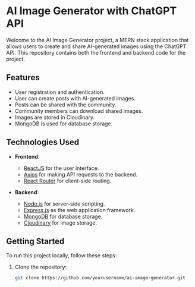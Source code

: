 # AI Image Generator with ChatGPT API

Welcome to the AI Image Generator project, a MERN stack application that allows users to create and share AI-generated images using the ChatGPT API. This repository contains both the frontend and backend code for the project.

## Features

- User registration and authentication.
- User can create posts with AI-generated images.
- Posts can be shared with the community.
- Community members can download shared images.
- Images are stored in Cloudinary.
- MongoDB is used for database storage.

## Technologies Used

- **Frontend**:
  - [ReactJS](https://reactjs.org/) for the user interface.
  - [Axios](https://axios-http.com/) for making API requests to the backend.
  - [React Router](https://reactrouter.com/) for client-side routing.

- **Backend**:
  - [Node.js](https://nodejs.org/) for server-side scripting.
  - [Express.js](https://expressjs.com/) as the web application framework.
  - [MongoDB](https://www.mongodb.com/) for database storage.
  - [Cloudinary](https://cloudinary.com/) for image storage.

## Getting Started

To run this project locally, follow these steps:

1. Clone the repository:

   ```bash
   git clone https://github.com/yourusername/ai-image-generator.git
